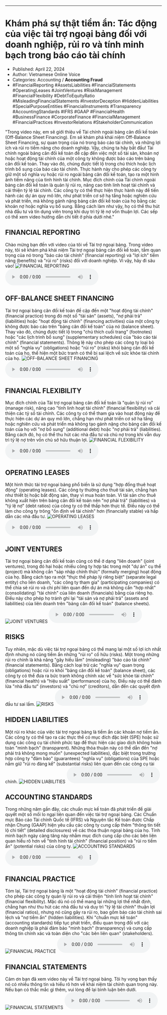 
---

# Khám phá sự thật tiềm ẩn: Tác động của việc tài trợ ngoại bảng đối với doanh nghiệp, rủi ro và tính minh bạch trong báo cáo tài chính

- Published: April 22, 2024
- Author: Vietnamese Online Voice
- Categories: Accounting / **Accounting Fraud**
- #FinancialReporting #AssetsLiabilities #FinancialStatements #OperatingLeases #JointVentures #RiskManagement #FinancialFlexibility #DebtToEquityRatio #MisleadingFinancialStatements #InvestorDeception #HiddenLiabilities #SpecialPurposeEntities #FinancialInstruments #Transparency #AccountingStandards #IFRS #GAAP #FinancialHealth #BusinessFinance #CorporateFinance #FinancialManagement #FinancialPractices #InvestorRelations #StakeholderCommunication

"Trong video này, em sẽ giới thiệu về Tài chính ngoài bảng cân đối kế toán (Off-Balance Sheet Financing). Em sẽ khám phá khái niệm Off-Balance Sheet Financing, sự quan trọng của nó trong báo cáo tài chính, và những lợi ích và rủi ro tiềm năng cho doanh nghiệp. Vậy, chúng ta hãy bắt đầu! Tài chính ngoài bảng cân đối kế toán đề cập đến việc một số tài sản, khoản nợ hoặc hoạt động tài chính của một công ty không được báo cáo trên bảng cân đối kế toán. Thay vào đó, chúng được tiết lộ trong chú thích hoặc lịch trình bổ sung của báo cáo tài chính. Thực hành này cho phép các công ty giữ một số nghĩa vụ hoặc rủi ro ngoài bảng cân đối kế toán, tạo ra một hình ảnh tiềm năng của tình hình tài chính. Mục đích chính của Tài chính ngoài bảng cân đối kế toán là quản lý rủi ro, nâng cao tính linh hoạt tài chính và cải thiện tỷ lệ tài chính. Các công ty có thể thực hiện thực hành này để tiến hành các dự án quy mô lớn, như phát triển cơ sở hạ tầng hoặc nghiên cứu và phát triển, mà không gánh nặng bảng cân đối kế toán của họ bằng các khoản nợ hoặc nghĩa vụ bổ sung. Bằng cách làm như vậy, họ có thể thu hút nhà đầu tư và tín dụng viên trong khi duy trì tỷ lệ nợ vốn thuận lợi. Các sếp có thể xem video hướng dẫn chi tiết ở phía dưới nhé."


## FINANCIAL REPORTING

Chào mừng bạn đến với video của tôi về Tài trợ ngoại bảng. Trong video này, tôi sẽ khám phá khái niệm Tài trợ ngoại bảng cân đối kế toán, tầm quan trọng của nó trong "báo cáo tài chính" (financial reporting) và "lợi ích" tiềm năng (benefits) và "rủi ro" (risks) đối với doanh nghiệp. Vì vậy, hãy đi sâu vào!
![FINANCIAL REPORTING](https://http-archiver-apis-production-80.schnworks.com/storage/images/transitions/2024-04-22/transition-12559801345-Montserrat-ExtraBold-9C27B0.jpg)
<audio controls>
    <source src="https://http-archiver-apis-production-80.schnworks.com/storage/audio/file-10618095120.mp3" type="audio/mpeg">
</audio>



## OFF-BALANCE SHEET FINANCING

Tài trợ ngoại bảng cân đối kế toán đề cập đến một "hoạt động tài chính" (financial practice) trong đó một số "tài sản" (assets), "nợ phải trả" (liabilities) hoặc "hoạt động tài chính" (financing activities) của một công ty không được báo cáo trên "bảng cân đối kế toán" của nó (balance sheet). Thay vào đó, chúng được tiết lộ trong "chú thích cuối trang" (footnotes) hoặc "các lịch trình bổ sung" (supplementary schedules) của "báo cáo tài chính" (financial statements). Thông lệ này cho phép các công ty loại bỏ một số "nghĩa vụ" (obligations) hoặc "rủi ro" (risks) khỏi bảng cân đối kế toán của họ, thể hiện một bức tranh có thể bị sai lệch về sức khỏe tài chính của họ.
![OFF-BALANCE SHEET FINANCING](https://http-archiver-apis-production-80.schnworks.com/storage/images/transitions/2024-04-22/transition--8935276876-Montserrat-ExtraBold-7B1FA2.jpg)
<audio controls>
    <source src="https://http-archiver-apis-production-80.schnworks.com/storage/audio/file-10140747331.mp3" type="audio/mpeg">
</audio>



## FINANCIAL FLEXIBILITY

Mục đích chính của Tài trợ ngoại bảng cân đối kế toán là "quản lý rủi ro" (manage risk), nâng cao "tính linh hoạt tài chính" (financial flexibility) và cải thiện các tỷ số tài chính. Các công ty có thể tham gia vào hoạt động này để thực hiện các dự án quy mô lớn, chẳng hạn như phát triển cơ sở hạ tầng hoặc nghiên cứu và phát triển mà không tạo gánh nặng cho bảng cân đối kế toán của họ với "nợ bổ sung" (additional debt) hoặc "nợ phải trả" (liabilities). Bằng cách đó, họ có thể thu hút các nhà đầu tư và chủ nợ trong khi vẫn duy trì tỷ lệ nợ trên vốn chủ sở hữu thuận lợi.
![FINANCIAL FLEXIBILITY](https://http-archiver-apis-production-80.schnworks.com/storage/images/transitions/2024-04-22/transition-21955977078-Montserrat-ExtraBold-004895.jpg)
<audio controls>
    <source src="https://http-archiver-apis-production-80.schnworks.com/storage/audio/file-37763877146.mp3" type="audio/mpeg">
</audio>



## OPERATING LEASES

Một hình thức tài trợ ngoại bảng phổ biến là sử dụng "hợp đồng thuê hoạt động" (operating leases). Các công ty thường cho thuê tài sản, chẳng hạn như thiết bị hoặc bất động sản, thay vì mua hoàn toàn. Vì tài sản cho thuê không xuất hiện trên bảng cân đối kế toán nên "nợ phải trả" (liabilities) và "tỷ lệ nợ" (debt ratios) của công ty có thể thấp hơn thực tế. Điều này có thể làm cho công ty trông "ổn định về tài chính" hơn (financially stable) và hấp dẫn các nhà đầu tư.
![OPERATING LEASES](https://http-archiver-apis-production-80.schnworks.com/storage/images/transitions/2024-04-22/transition--49877799968-Montserrat-SemiBold-004895.jpg)
<audio controls>
    <source src="https://http-archiver-apis-production-80.schnworks.com/storage/audio/file-53513552493.mp3" type="audio/mpeg">
</audio>



## JOINT VENTURES

Tài trợ ngoại bảng cân đối kế toán cũng có thể ở dạng "liên doanh" (joint ventures), trong đó hai hoặc nhiều công ty hợp tác trong một "dự án" cụ thể (project) mà không cần "sáp nhập chính thức" (formally merging) hoạt động của họ. Bằng cách tạo ra một "thực thể pháp lý riêng biệt" (separate legal entity) cho liên doanh, "các công ty tham gia" (participating companies) có thể chia sẻ rủi ro và chi phí liên quan đến dự án mà không cần "hợp nhất" (consolidating) "tài chính" của liên doanh (financials) bằng của riêng họ. Điều này cho phép họ tránh ghi lại "tài sản và nợ phải trả" (assets and liabilities) của liên doanh trên "bảng cân đối kế toán" (balance sheets).
![JOINT VENTURES](https://http-archiver-apis-production-80.schnworks.com/storage/images/transitions/2024-04-22/transition--15552687361-Montserrat-Bold-4A148C.jpg)
<audio controls>
    <source src="https://http-archiver-apis-production-80.schnworks.com/storage/audio/file-19268912395.mp3" type="audio/mpeg">
</audio>



## RISKS

Tuy nhiên, mặc dù việc tài trợ ngoại bảng có thể mang lại một số lợi ích nhất định nhưng nó cũng tiềm ẩn những "rủi ro" cố hữu (risks). Một trong những rủi ro chính là khả năng "gây hiểu lầm" (misleading) "báo cáo tài chính" (financial statements). Bằng cách loại trừ các "nghĩa vụ" quan trọng (obligations) hoặc rủi ro khỏi "bảng cân đối kế toán" (balance sheet), các công ty có thể đưa ra bức tranh không chính xác về "sức khỏe tài chính" (financial health) và "hiệu suất" (performance) của họ. Điều này có thể đánh lừa "nhà đầu tư" (investors) và "chủ nợ" (creditors), dẫn đến các quyết định đầu tư sai lầm.
![RISKS](https://http-archiver-apis-production-80.schnworks.com/storage/images/transitions/2024-04-22/transition-34743907309-Montserrat-Medium-4A148C.jpg)
<audio controls>
    <source src="https://http-archiver-apis-production-80.schnworks.com/storage/audio/file-25564220351.mp3" type="audio/mpeg">
</audio>



## HIDDEN LIABILITIES

Một rủi ro khác của việc tài trợ ngoại bảng là tiềm ẩn các khoản nợ tiềm ẩn. Các công ty có thể tạo ra các thực thể có mục đích đặc biệt (SPE) hoặc sử dụng các công cụ tài chính phức tạp để thực hiện các giao dịch không hoàn toàn "minh bạch" (transparent). Những thỏa thuận này có thể dẫn đến "nợ phải trả không mong muốn" (unexpected liabilities), đặc biệt trong trường hợp công ty "đảm bảo" (guarantees) "nghĩa vụ" (obligations) của SPE hoặc nắm giữ "rủi ro đáng kể" (substantial risks) liên quan đến các công cụ tài chính.
![HIDDEN LIABILITIES](https://http-archiver-apis-production-80.schnworks.com/storage/images/transitions/2024-04-22/transition-38754273582-Montserrat-Bold-283593.jpg)
<audio controls>
    <source src="https://http-archiver-apis-production-80.schnworks.com/storage/audio/file-34759567547.mp3" type="audio/mpeg">
</audio>



## ACCOUNTING STANDARDS

Trong những năm gần đây, các chuẩn mực kế toán đã phát triển để giải quyết một số mối lo ngại liên quan đến việc tài trợ ngoại bảng. Các Chuẩn mực Báo cáo Tài chính Quốc tế (IFRS) và Nguyên tắc Kế toán được Chấp nhận Chung (GAAP) hiện yêu cầu các công ty cung cấp thêm "thông tin tiết lộ chi tiết" (detailed disclosures) về các thỏa thuận ngoại bảng của họ. Tính minh bạch ngày càng tăng này nhằm mục đích cung cấp cho các bên liên quan hiểu rõ hơn về "tình hình tài chính" (financial position) và "rủi ro tiềm ẩn" (potential risks) của công ty.
![ACCOUNTING STANDARDS](https://http-archiver-apis-production-80.schnworks.com/storage/images/transitions/2024-04-22/transition-22548670532-Montserrat-Regular-673AB7.jpg)
<audio controls>
    <source src="https://http-archiver-apis-production-80.schnworks.com/storage/audio/file-25377776564.mp3" type="audio/mpeg">
</audio>



## FINANCIAL PRACTICE

Tóm lại, Tài trợ ngoại bảng là một "hoạt động tài chính" (financial practice) cho phép các công ty quản lý rủi ro và cải thiện "tính linh hoạt tài chính" (financial flexibility). Mặc dù nó có thể mang lại những lợi thế nhất định, chẳng hạn như thu hút các nhà đầu tư và duy trì "tỷ lệ tài chính" thuận lợi (financial ratios), nhưng nó cũng gây ra rủi ro, bao gồm báo cáo tài chính sai lệch và "nợ tiềm ẩn" (hidden liabilities). Khi "chuẩn mực kế toán" (accounting standards) tiếp tục phát triển, điều quan trọng đối với các doanh nghiệp là phải đảm bảo "minh bạch" (transparency) và cung cấp thông tin chính xác và toàn diện cho "các bên liên quan" (stakeholders).
![FINANCIAL PRACTICE](https://http-archiver-apis-production-80.schnworks.com/storage/images/transitions/2024-04-22/transition--15694368911-Montserrat-Regular-1A237E.jpg)
<audio controls>
    <source src="https://http-archiver-apis-production-80.schnworks.com/storage/audio/file-14048140288.mp3" type="audio/mpeg">
</audio>



## FINANCIAL STATEMENTS

Cảm ơn bạn đã xem video này về Tài trợ ngoại bảng. Tôi hy vọng bạn thấy nó có nhiều thông tin và hiểu rõ hơn về khái niệm tài chính quan trọng này. Nếu bạn có thắc mắc gì thêm, vui lòng để lại bình luận bên dưới.
![FINANCIAL STATEMENTS](https://http-archiver-apis-production-80.schnworks.com/storage/images/transitions/2024-04-22/transition-15151233637-Montserrat-Medium-673AB7.jpg)
<audio controls>
    <source src="https://http-archiver-apis-production-80.schnworks.com/storage/audio/file-3931567099.mp3" type="audio/mpeg">
</audio>

